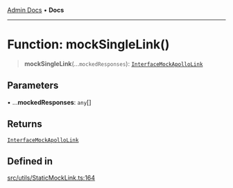 [Admin Docs](/) • **Docs**

***

# Function: mockSingleLink()

> **mockSingleLink**(...`mockedResponses`): [`InterfaceMockApolloLink`](../interfaces/InterfaceMockApolloLink.md)

## Parameters

• ...**mockedResponses**: `any`[]

## Returns

[`InterfaceMockApolloLink`](../interfaces/InterfaceMockApolloLink.md)

## Defined in

[src/utils/StaticMockLink.ts:164](https://github.com/PalisadoesFoundation/talawa-admin/blob/main/src/utils/StaticMockLink.ts#L164)

